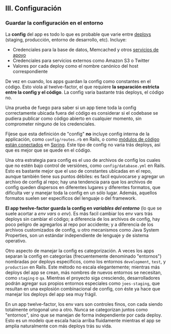 ## III. Configuración
### Guardar la configuración en el entorno

La **config** del app es todo lo que es probable que varie entre [deploys](./codebase) (staging, producción, entorno de desarrollo, etc). Incluye:

* Credenciales para la base de datos, Memcached y otros [servicios de apoyo](./backing-services)
* Credenciales para servicios externos como Amazon S3 o Twitter
* Valores por cada deploy como el nombre canónico del host correspondiente

De vez en cuando, los apps guardan la config como constantes en el código. Esto viola al twelve-factor, el que requiere **la separación estricta entre la config y el código**. La config varia bastante trás deploys, el código no.

Una prueba de fuego para saber si un app tiene toda la config correctamente ubicada fuera del código es considerar si el codebase se pudiera publicar como código abierto en cualquier momento, sin comprometer ninguno de los credenciales.

Fíjese que esta definición de "config" **no** incluye config interna de la applicación, como `config/routes.rb` en Rails, o como [módulos de código están conectados](http://docs.spring.io/spring/docs/current/spring-framework-reference/html/beans.html) en [Spring](http://spring.io/). Este tipo de config no varia trás deploys, así que es mejor que se quede en el código.

Una otra estrategia para config es el uso de archivos de config los cuales que no estén bajo control de versiónes, como `config/database.yml` en Rails. Esto es bastante mejor que el uso de constantes ubicadas en el repo, aunque también tiene sus puntos débiles: es facil equivocarse y agregar un archivo de config al repo; hay una tendencia para que los archivos de config queden dispersos en diferentes lugares y diferentes formatos, que dificulta ver y manejar toda la config en un sólo lugar. Además, aquellos formatos suelen ser específicos del lenguaje o del framework.

**El app twelve-factor guarda la config en *variables del entorno*** (lo que se suele acortar a *env vars* o *env*). Es más facil cambiar los env vars trás deploys sin cambiar el código; a diferencia de los archivos de config, hay poco peligro de agregarlos al repo por accidente; y a diferencia de los archivos customizados de config, u otro mecanismos como Java System Properties, son un estándar independiente de lenguaje y de sistema operativo.

Otro aspecto de manejar la config es categorización. A veces los apps separan la config en categorías (frecuentemente denominado "entornos") nombradas por deploys específicos, como los entornos `development`, `test`, y `production` en Rails. Este método no escala elegantemente; mientras más deploys del app se crean, más nombres de nuevos entornos se necesitan, como `staging` o `qa`. Mientras el proyecto siga cresciendo, desarrolladores podrán agregar sus propios entornos especiales como `joes-staging`, que resultan en una explosión combinacional de config, con éste ya hace que manejar los deploys del app sea muy frágil.

En un app twelve-factor, los env vars son controles finos, con cada siendo totalmente ortogonal uno a otro. Nunca se categorizan juntos como "entornos", sino que se manejan de forma independiente por cada deploy. Esto es un modelo que escala hacia arriba fluidamente mientras el app se amplia naturalmente con más deploys trás su vida.
